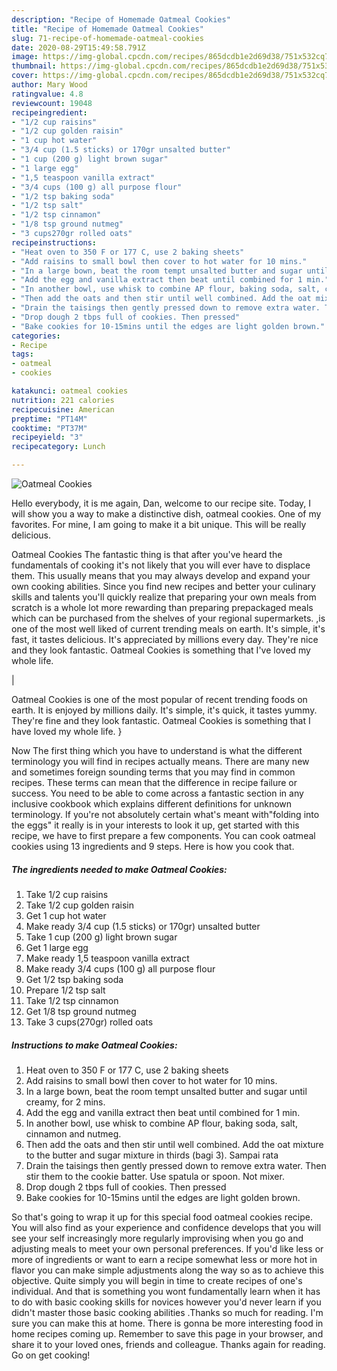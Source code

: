 ```yaml
---
description: "Recipe of Homemade Oatmeal Cookies"
title: "Recipe of Homemade Oatmeal Cookies"
slug: 71-recipe-of-homemade-oatmeal-cookies
date: 2020-08-29T15:49:58.791Z
image: https://img-global.cpcdn.com/recipes/865dcdb1e2d69d38/751x532cq70/oatmeal-cookies-recipe-main-photo.jpg
thumbnail: https://img-global.cpcdn.com/recipes/865dcdb1e2d69d38/751x532cq70/oatmeal-cookies-recipe-main-photo.jpg
cover: https://img-global.cpcdn.com/recipes/865dcdb1e2d69d38/751x532cq70/oatmeal-cookies-recipe-main-photo.jpg
author: Mary Wood
ratingvalue: 4.8
reviewcount: 19048
recipeingredient:
- "1/2 cup raisins"
- "1/2 cup golden raisin"
- "1 cup hot water"
- "3/4 cup (1.5 sticks) or 170gr unsalted butter"
- "1 cup (200 g) light brown sugar"
- "1 large egg"
- "1,5 teaspoon vanilla extract"
- "3/4 cups (100 g) all purpose flour"
- "1/2 tsp baking soda"
- "1/2 tsp salt"
- "1/2 tsp cinnamon"
- "1/8 tsp ground nutmeg"
- "3 cups270gr rolled oats"
recipeinstructions:
- "Heat oven to 350 F or 177 C, use 2 baking sheets"
- "Add raisins to small bowl then cover to hot water for 10 mins."
- "In a large bown, beat the room tempt unsalted butter and sugar until creamy, for 2 mins."
- "Add the egg and vanilla extract then beat until combined for 1 min."
- "In another bowl, use whisk to combine AP flour, baking soda, salt, cinnamon and nutmeg."
- "Then add the oats and then stir until well combined. Add the oat mixture to the butter and sugar mixture in thirds (bagi 3). Sampai rata"
- "Drain the taisings then gently pressed down to remove extra water. Then stir them to the cookie batter. Use spatula or spoon. Not mixer."
- "Drop dough 2 tbps full of cookies. Then pressed"
- "Bake cookies for 10-15mins until the edges are light golden brown."
categories:
- Recipe
tags:
- oatmeal
- cookies

katakunci: oatmeal cookies 
nutrition: 221 calories
recipecuisine: American
preptime: "PT14M"
cooktime: "PT37M"
recipeyield: "3"
recipecategory: Lunch

---
```



![Oatmeal Cookies](https://img-global.cpcdn.com/recipes/865dcdb1e2d69d38/751x532cq70/oatmeal-cookies-recipe-main-photo.jpg)

Hello everybody, it is me again, Dan, welcome to our recipe site. Today, I will show you a way to make a distinctive dish, oatmeal cookies. One of my favorites. For mine, I am going to make it a bit unique. This will be really delicious.

Oatmeal Cookies The fantastic thing is that after you've heard the fundamentals of cooking it's not likely that you will ever have to displace them. This usually means that you may always develop and expand your own cooking abilities. Since you find new recipes and better your culinary skills and talents you'll quickly realize that preparing your own meals from scratch is a whole lot more rewarding than preparing prepackaged meals which can be purchased from the shelves of your regional supermarkets.
,is one of the most well liked of current trending meals on earth. It's simple, it's fast, it tastes delicious. It's appreciated by millions every day. They're nice and they look fantastic. Oatmeal Cookies is something that I've loved my whole life.


|


Oatmeal Cookies is one of the most popular of recent trending foods on earth. It is enjoyed by millions daily. It's simple, it's quick, it tastes yummy. They're fine and they look fantastic. Oatmeal Cookies is something that I have loved my whole life.
}

Now The first thing which you have to understand is what the different terminology you will find in recipes actually means. There are many new and sometimes foreign sounding terms that you may find in common recipes. These terms can mean that the difference in recipe failure or success. You need to be able to come across a fantastic section in any inclusive cookbook which explains different definitions for unknown terminology. If you're not absolutely certain what's meant with"folding into the eggs" it really is in your interests to look it up,
get started with this recipe, we have to first prepare a few components. You can cook oatmeal cookies using 13 ingredients and 9 steps. Here is how you cook that.

<!--inarticleads1-->

##### The ingredients needed to make Oatmeal Cookies:

1. Take 1/2 cup raisins
1. Take 1/2 cup golden raisin
1. Get 1 cup hot water
1. Make ready 3/4 cup (1.5 sticks) or 170gr) unsalted butter
1. Take 1 cup (200 g) light brown sugar
1. Get 1 large egg
1. Make ready 1,5 teaspoon vanilla extract
1. Make ready 3/4 cups (100 g) all purpose flour
1. Get 1/2 tsp baking soda
1. Prepare 1/2 tsp salt
1. Take 1/2 tsp cinnamon
1. Get 1/8 tsp ground nutmeg
1. Take 3 cups(270gr) rolled oats




<!--inarticleads2-->

##### Instructions to make Oatmeal Cookies:

1. Heat oven to 350 F or 177 C, use 2 baking sheets
1. Add raisins to small bowl then cover to hot water for 10 mins.
1. In a large bown, beat the room tempt unsalted butter and sugar until creamy, for 2 mins.
1. Add the egg and vanilla extract then beat until combined for 1 min.
1. In another bowl, use whisk to combine AP flour, baking soda, salt, cinnamon and nutmeg.
1. Then add the oats and then stir until well combined. Add the oat mixture to the butter and sugar mixture in thirds (bagi 3). Sampai rata
1. Drain the taisings then gently pressed down to remove extra water. Then stir them to the cookie batter. Use spatula or spoon. Not mixer.
1. Drop dough 2 tbps full of cookies. Then pressed
1. Bake cookies for 10-15mins until the edges are light golden brown.




So that's going to wrap it up for this special food oatmeal cookies recipe. You will also find as your experience and confidence develops that you will see your self increasingly more regularly improvising when you go and adjusting meals to meet your own personal preferences. If you'd like less or more of ingredients or want to earn a recipe somewhat less or more hot in flavor you can make simple adjustments along the way so as to achieve this objective. Quite simply you will begin in time to create recipes of one's individual. And that is something you wont fundamentally learn when it has to do with basic cooking skills for novices however you'd never learn if you didn't master those basic cooking abilities .Thanks so much for reading. I'm sure you can make this at home. There is gonna be more interesting food in home recipes coming up. Remember to save this page in your browser, and share it to your loved ones, friends and colleague. Thanks again for reading. Go on get cooking!
